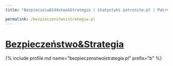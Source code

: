 ```yaml
---
title: "Bezpiecze\u0144stwo&Strategia | Statystyki patronite.pl | Patromierz"

permalink: /bezpieczenstwoistrategia.pl
---
```


# [Bezpieczeństwo&Strategia](https://patronite.pl/bezpieczenstwoistrategia.pl)

{% include profile.md name="bezpieczenstwoistrategia.pl" prefix="b" %}
